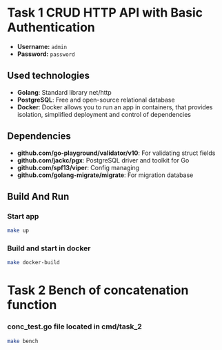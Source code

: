 # Task 1 CRUD HTTP API with Basic Authentication
 - **Username:** `admin`
 - **Password:** `password`

## Used technologies

- **Golang**: Standard library net/http
- **PostgreSQL**: Free and open-source relational database
- **Docker**: Docker allows you to run an app in containers, that provides isolation, simplified deployment and control of dependencies

## Dependencies

- **github.com/go-playground/validator/v10**: For validating struct fields
- **github.com/jackc/pgx**: PostgreSQL driver and toolkit for Go
- **github.com/spf13/viper**: Config managing
- **github.com/golang-migrate/migrate**: For migration database

## Build And Run
### Start app
```bash
make up
```
### Build and start in docker

```bash
make docker-build
```

# Task 2 Bench of concatenation function
### conc_test.go file located in cmd/task_2
```bash
make bench
```

